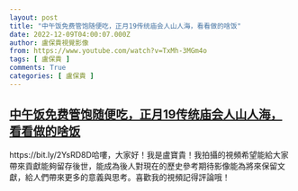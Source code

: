 ```yaml
---
layout: post
title: "中午饭免费管饱随便吃，正月19传统庙会人山人海，看看做的啥饭"
date: 2022-12-09T04:00:07.000Z
author: 盧保貴視覺影像
from: https://www.youtube.com/watch?v=TxMh-3MGm4o
tags: [ 盧保貴 ]
comments: True
categories: [ 盧保貴 ]
---
```

<!--1670558407000-->
[中午饭免费管饱随便吃，正月19传统庙会人山人海，看看做的啥饭](https://www.youtube.com/watch?v=TxMh-3MGm4o)
------

<div>
https://bit.ly/2YsRD8D哈嘍，大家好！我是盧寶貴！我拍攝的視頻希望能給大家帶來貢獻能夠留存後世，能成為後人對現在的歷史參考期待影像能為將來保留文獻，給人們帶來更多的意義與思考。喜歡我的視頻記得評論哦！
</div>
